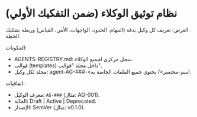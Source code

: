 # نظام توثيق الوكلاء (ضمن التفكيك الأولي)

الغرض: تعريف كل وكيل بدقة (المهام، الحدود، الواجهات، الأمن، القياس) وربطه بتفكيك الخطة.

المكونات:
- AGENTS-REGISTRY.md: سجل مركزي لجميع الوكلاء.
- قوالب (templates) داخل مجلد "قوالب".
- مجلد لكل وكيل: agent-AG-###-<اسم-مختصر>/ يحتوي جميع الملفات الخاصة به.

اتفاقيات:
- معرف الوكيل: `AG-###` (مثال: AG-001).
- الحالة: Draft | Active | Deprecated.
- الإصدار: SemVer (مثال: v0.1.0).